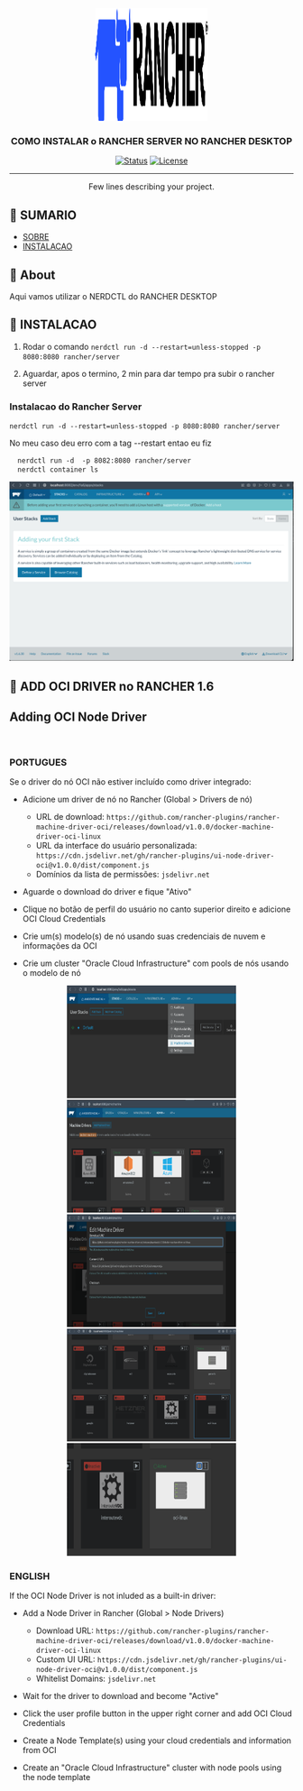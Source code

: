 <p align="center">
  <a href="" rel="noopener">
 <img width=200px height=200px src="img/rancher-logo-horiz-color.svg" alt="Project logo"></a>
</p>

<h3 align="center">COMO INSTALAR o RANCHER SERVER NO RANCHER DESKTOP</h3>

<div align="center">

[![Status](https://img.shields.io/badge/status-active-success.svg)]()
[![License](https://img.shields.io/badge/license-MIT-blue.svg)](/LICENSE)

</div>

---

<p align="center"> Few lines describing your project.
    <br> 
</p>

## 📝 SUMARIO

- [SOBRE](#sobre)
- [INSTALACAO](#instalacao)


## 🧐 About <a name = "about"></a>

Aqui vamos utilizar o NERDCTL do RANCHER DESKTOP

## 🏁 INSTALACAO <a name = "instalacao"></a>

1. Rodar o comando ```nerdctl run -d --restart=unless-stopped -p 8080:8080 rancher/server```

2. Aguardar, apos o termino, 2 min para dar tempo pra subir o rancher server

### Instalacao do Rancher Server


```
nerdctl run -d --restart=unless-stopped -p 8080:8080 rancher/server
```

No meu caso deu erro com a tag --restart entao eu fiz
```
  nerdctl run -d  -p 8082:8080 rancher/server
  nerdctl container ls
```

<p align="center">
  <a href="" rel="noopener">
 <img   src="img/01-rancher-server.png" alt="Project logo"></a>
</p>



## 🧐 ADD OCI DRIVER no RANCHER 1.6 <a name = "about"></a>
##  Adding OCI Node Driver

</br>

### PORTUGUES 

Se o driver do nó OCI não estiver incluído como driver integrado:

* Adicione um driver de nó no Rancher (Global > Drivers de nó)
   * URL de download:
     `https://github.com/rancher-plugins/rancher-machine-driver-oci/releases/download/v1.0.0/docker-machine-driver-oci-linux`
   * URL da interface do usuário personalizada:
     `https://cdn.jsdelivr.net/gh/rancher-plugins/ui-node-driver-oci@v1.0.0/dist/component.js`
   * Domínios da lista de permissões:
     `jsdelivr.net`

* Aguarde o download do driver e fique "Ativo"
* Clique no botão de perfil do usuário no canto superior direito e adicione OCI Cloud Credentials
* Crie um(s) modelo(s) de nó usando suas credenciais de nuvem e informações da OCI
* Crie um cluster "Oracle Cloud Infrastructure" com pools de nós usando o modelo de nó

<p align="center">
  <img width=300px height=200px src="img/01-driver-oci.png" alt="Project logo"> <img width=300px height=200px src="img/02-driver-oci.png" alt="Project logo"><img width=300px height=200px src="img/03-driver-oci.png" alt="Project logo"> <img width=300px height=200px src="img/04-driver-oci.png" alt="Project logo"><img width=300px height=200px src="img/05-driver-oci.png" alt="Project logo"></a>
</p>

###  ENGLISH 
If the OCI Node Driver is not inluded as a built-in driver:

* Add a Node Driver in Rancher (Global > Node Drivers)
  * Download URL:
    `https://github.com/rancher-plugins/rancher-machine-driver-oci/releases/download/v1.0.0/docker-machine-driver-oci-linux`
  * Custom UI URL:
    `https://cdn.jsdelivr.net/gh/rancher-plugins/ui-node-driver-oci@v1.0.0/dist/component.js`
  * Whitelist Domains:
    `jsdelivr.net`

* Wait for the driver to download and become "Active"
* Click the user profile button in the upper right corner and add OCI Cloud Credentials
* Create a Node Template(s) using your cloud credentials and information from OCI
* Create an "Oracle Cloud Infrastructure" cluster with node pools using the node template